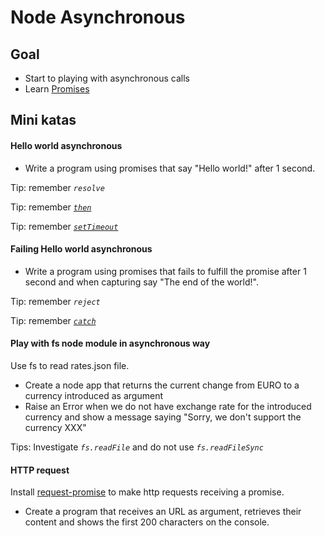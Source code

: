 # Node Asynchronous

## Goal
- Start to playing with asynchronous calls
- Learn [Promises](https://developer.mozilla.org/es/docs/Web/JavaScript/Referencia/Objetos_globales/Promise)

## Mini katas

#### Hello world asynchronous
- Write a program using promises that say "Hello world!" after 1 second.

Tip: remember _`resolve`_

Tip: remember [_`then`_](https://developer.mozilla.org/es/docs/Web/JavaScript/Referencia/Objetos_globales/Promise/then)

Tip: remember [_`setTimeout`_](https://developer.mozilla.org/es/docs/Web/API/WindowTimers/setTimeout)

#### Failing Hello world asynchronous
- Write a program using promises that fails to fulfill the promise after 1 second and when capturing say "The end of the world!".

Tip: remember _`reject`_

Tip: remember [_`catch`_](https://developer.mozilla.org/es/docs/Web/JavaScript/Referencia/Objetos_globales/Promise/then)

#### Play with fs node module in asynchronous way
     
 Use fs to read rates.json file.
 
 - Create a node app that returns the current change from EURO to a currency introduced as argument
 - Raise an Error when we do not have exchange rate for the introduced currency and show a message saying "Sorry, we don't support the currency XXX"
 
 Tips: Investigate _`fs.readFile`_ and do not use _`fs.readFileSync`_

#### HTTP request

Install [request-promise](https://github.com/request/request-promise#installation) to make http requests receiving a promise.

- Create a program that receives an URL as argument, retrieves their content and shows the first 200 characters on the console. 
